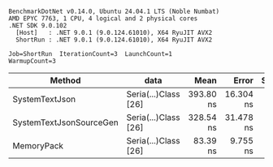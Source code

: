 ```

BenchmarkDotNet v0.14.0, Ubuntu 24.04.1 LTS (Noble Numbat)
AMD EPYC 7763, 1 CPU, 4 logical and 2 physical cores
.NET SDK 9.0.102
  [Host]   : .NET 9.0.1 (9.0.124.61010), X64 RyuJIT AVX2
  ShortRun : .NET 9.0.1 (9.0.124.61010), X64 RyuJIT AVX2

Job=ShortRun  IterationCount=3  LaunchCount=1  
WarmupCount=3  

```
| Method                  | data                 | Mean      | Error     | StdDev   | Min       | Max       | Gen0   | Allocated |
|------------------------ |--------------------- |----------:|----------:|---------:|----------:|----------:|-------:|----------:|
| SystemTextJson          | Seria(...)Class [26] | 393.80 ns | 16.304 ns | 0.894 ns | 393.04 ns | 394.79 ns | 0.0196 |     328 B |
| SystemTextJsonSourceGen | Seria(...)Class [26] | 328.54 ns | 31.478 ns | 1.725 ns | 327.01 ns | 330.41 ns | 0.0219 |     368 B |
| MemoryPack              | Seria(...)Class [26] |  83.39 ns |  9.755 ns | 0.535 ns |  82.95 ns |  83.99 ns | 0.0076 |     128 B |
